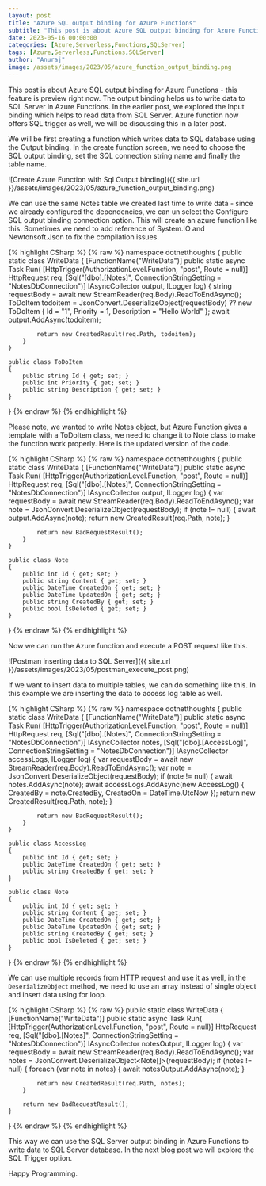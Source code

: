 ```yaml
---
layout: post
title: "Azure SQL output binding for Azure Functions"
subtitle: "This post is about Azure SQL output binding for Azure Functions"
date: 2023-05-16 00:00:00
categories: [Azure,Serverless,Functions,SQLServer]
tags: [Azure,Serverless,Functions,SQLServer]
author: "Anuraj"
image: /assets/images/2023/05/azure_function_output_binding.png
---
```


This post is about Azure SQL output binding for Azure Functions - this feature is preview right now. The output binding helps us to write data to SQL Server in Azure Functions. In the earlier post, we explored the Input binding which helps to read data from SQL Server. Azure function now offers SQL trigger as well, we will be discussing this in a later post.

We will be first creating a function which writes data to SQL database using the Output binding. In the create function screen, we need to choose the SQL output binding, set the SQL connection string name and finally the table name. 

![Create Azure Function with Sql Output binding]({{ site.url }}/assets/images/2023/05/azure_function_output_binding.png)

We can use the same Notes table we created last time to write data - since we already configured the dependencies, we can un select the Configure SQL output binding connection option. This will create an azure function like this. Sometimes we need to add reference of System.IO and Newtonsoft.Json to fix the compilation issues.

{% highlight CSharp %}
{% raw %}
namespace dotnetthoughts
{
    public static class WriteData
    {
        [FunctionName("WriteData")]
        public static async Task<CreatedResult> Run(
            [HttpTrigger(AuthorizationLevel.Function, "post", Route = null)] HttpRequest req,
            [Sql("[dbo].[Notes]", ConnectionStringSetting = "NotesDbConnection")] IAsyncCollector<ToDoItem> output,
            ILogger log)
        {
            string requestBody = await new StreamReader(req.Body).ReadToEndAsync();
            ToDoItem todoitem = JsonConvert.DeserializeObject<ToDoItem>(requestBody) ?? new ToDoItem
            {
                Id = "1",
                Priority = 1,
                Description = "Hello World"
            };
            await output.AddAsync(todoitem);

            return new CreatedResult(req.Path, todoitem);
        }
    }

    public class ToDoItem
    {
        public string Id { get; set; }
        public int Priority { get; set; }
        public string Description { get; set; }
    }
}
{% endraw %}
{% endhighlight %}

Please note, we wanted to write Notes object, but Azure Function gives a template with a ToDoItem class, we need to change it to Note class to make the function work properly. Here is the updated version of the code.

{% highlight CSharp %}
{% raw %}
namespace dotnetthoughts
{
    public static class WriteData
    {
        [FunctionName("WriteData")]
        public static async Task<IActionResult> Run(
            [HttpTrigger(AuthorizationLevel.Function, "post", Route = null)] HttpRequest req,
            [Sql("[dbo].[Notes]", ConnectionStringSetting = "NotesDbConnection")] IAsyncCollector<Note> output,
            ILogger log)
        {
            var requestBody = await new StreamReader(req.Body).ReadToEndAsync();
            var note = JsonConvert.DeserializeObject<Note>(requestBody);
            if (note != null)
            {
                await output.AddAsync(note);
                return new CreatedResult(req.Path, note);
            }

            return new BadRequestResult();
        }
    }

    public class Note
    {
        public int Id { get; set; }
        public string Content { get; set; }
        public DateTime CreatedOn { get; set; }
        public DateTime UpdatedOn { get; set; }
        public string CreatedBy { get; set; }
        public bool IsDeleted { get; set; }
    }
}
{% endraw %}
{% endhighlight %}

Now we can run the Azure function and execute a POST request like this.

![Postman inserting data to SQL Server]({{ site.url }}/assets/images/2023/05/postman_execute_post.png)

If we want to insert data to multiple tables, we can do something like this. In this example we are inserting the data to access log table as well.

{% highlight CSharp %}
{% raw %}
namespace dotnetthoughts
{
    public static class WriteData
    {
        [FunctionName("WriteData")]
        public static async Task<IActionResult> Run(
            [HttpTrigger(AuthorizationLevel.Function, "post", Route = null)] HttpRequest req,
            [Sql("[dbo].[Notes]", ConnectionStringSetting = "NotesDbConnection")] IAsyncCollector<Note> notes,
            [Sql("[dbo].[AccessLog]", ConnectionStringSetting = "NotesDbConnection")] IAsyncCollector<AccessLog> accessLogs,
            ILogger log)
        {
            var requestBody = await new StreamReader(req.Body).ReadToEndAsync();
            var note = JsonConvert.DeserializeObject<Note>(requestBody);
            if (note != null)
            {
                await notes.AddAsync(note);
                await accessLogs.AddAsync(new AccessLog()
                {
                    CreatedBy = note.CreatedBy,
                    CreatedOn = DateTime.UtcNow
                });
                return new CreatedResult(req.Path, note);
            }

            return new BadRequestResult();
        }
    }

    public class AccessLog
    {
        public int Id { get; set; }
        public DateTime CreatedOn { get; set; }
        public string CreatedBy { get; set; }
    }

    public class Note
    {
        public int Id { get; set; }
        public string Content { get; set; }
        public DateTime CreatedOn { get; set; }
        public DateTime UpdatedOn { get; set; }
        public string CreatedBy { get; set; }
        public bool IsDeleted { get; set; }
    }
}
{% endraw %}
{% endhighlight %}

We can use multiple records from HTTP request and use it as well, in the `DeserializeObject` method, we need to use an array instead of single object and insert data using for loop.

{% highlight CSharp %}
{% raw %}
public static class WriteData
{
    [FunctionName("WriteData")]
    public static async Task<IActionResult> Run(
        [HttpTrigger(AuthorizationLevel.Function, "post", Route = null)] HttpRequest req,
        [Sql("[dbo].[Notes]", ConnectionStringSetting = "NotesDbConnection")] IAsyncCollector<Note> notesOutput,
        ILogger log)
    {
        var requestBody = await new StreamReader(req.Body).ReadToEndAsync();
        var notes = JsonConvert.DeserializeObject<Note[]>(requestBody);
        if (notes != null)
        {
            foreach (var note in notes)
            {
                await notesOutput.AddAsync(note);
            }

            return new CreatedResult(req.Path, notes);
        }

        return new BadRequestResult();
    }
}
{% endraw %}
{% endhighlight %}

This way we can use the SQL Server output binding in Azure Functions to write data to SQL Server database. In the next blog post we will explore the SQL Trigger option.

Happy Programming.
